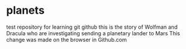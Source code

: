 # planets
 test repository for learning git github
this is the story of Wolfman and Dracula who are investigating sending a planetary lander to Mars
This change was made on the browser in Github.com
